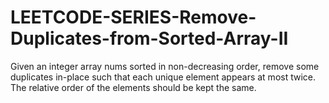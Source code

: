 # LEETCODE-SERIES-Remove-Duplicates-from-Sorted-Array-II
Given an integer array nums sorted in non-decreasing order, remove some duplicates in-place such that each unique element appears at most twice. The relative order of the elements should be kept the same.
